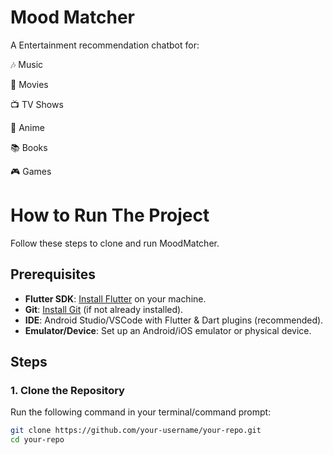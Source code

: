 # Mood Matcher

A Entertainment recommendation chatbot for:

🎶 Music 

🎥 Movies

📺 TV Shows

🎌 Anime

📚 Books 

🎮 Games 

# How to Run The Project

Follow these steps to clone and run MoodMatcher.

## Prerequisites
- **Flutter SDK**: [Install Flutter](https://flutter.dev/docs/get-started/install) on your machine.
- **Git**: [Install Git](https://git-scm.com/downloads) (if not already installed).
- **IDE**: Android Studio/VSCode with Flutter & Dart plugins (recommended).
- **Emulator/Device**: Set up an Android/iOS emulator or physical device.

## Steps

### 1. Clone the Repository
Run the following command in your terminal/command prompt:
```bash
git clone https://github.com/your-username/your-repo.git
cd your-repo
